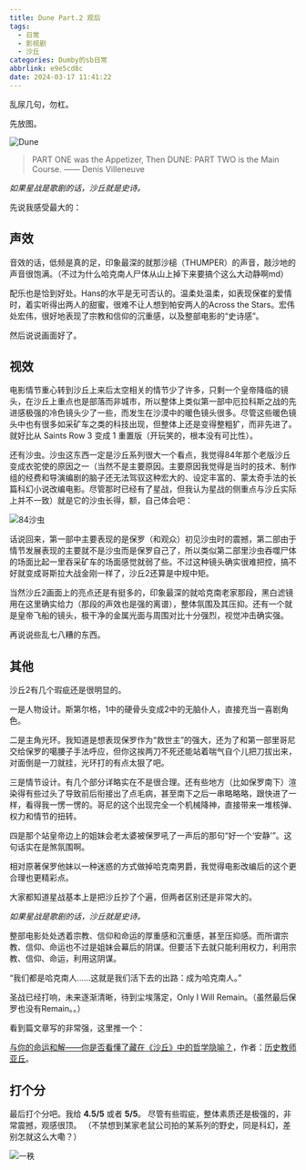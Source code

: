```yaml
---
title: Dune Part.2 观后
tags:
  - 日常
  - 影视剧
  - 沙丘
categories: Dumby的sb日常
abbrlink: e9e5cd8c
date: 2024-03-17 11:41:22
---
```


乱尿几句，勿杠。

<!--more-->

先放图。

<img src="{{ 'Dune.jpg' }}" alt="Dune" title="Dune">

> PART ONE was the Appetizer, Then DUNE: PART TWO is the Main Course. —— Denis Villeneuve

*如果星战是歌剧的话，沙丘就是史诗。*

先说我感受最大的：

## 声效

音效的话，低频是真的足，印象最深的就那沙槌（THUMPER）的声音，敲沙地的声音很饱满。（不过为什么哈克南人尸体从山上掉下来要搞个这么大动静啊md）

配乐也是恰到好处。Hans的水平是无可否认的。温柔处温柔，如表现保崔的爱情时，着实听得出两人的甜蜜，很难不让人想到帕安两人的Across the Stars。宏伟处宏伟，很好地表现了宗教和信仰的沉重感，以及整部电影的“史诗感”。

然后说说画面好了。

## 视效

电影情节重心转到沙丘上来后太空相关的情节少了许多，只剩一个皇帝降临的镜头，在沙丘上重点也是部落而非城市，所以整体上类似第一部中厄拉科斯之战的先进感极强的冷色镜头少了一些，而发生在沙漠中的暖色镜头很多。尽管这些暖色镜头中也有很多如采矿车之类的科技出现，但整体上还是变得整粗犷，而非先进了。就好比从 Saints Row 3 变成 1 重置版（开玩笑的，根本没有可比性）。

还有沙虫。沙虫这东西一定是沙丘系列很大一个看点，我觉得84年那个老版沙丘变成衣驼使的原因之一（当然不是主要原因。主要原因我觉得是当时的技术、制作组的经费和导演编剧的脑子还无法驾驭这种宏大的、设定丰富的、蒙太奇手法的长篇科幻小说改编电影。尽管那时已经有了星战，但我认为星战的侧重点与沙丘实际上并不一致）就是它的沙虫长得，额，自己体会吧：

<img src="{{ '沙虫.jpg' }}" alt="84沙虫" title="84沙虫">

话说回来，第一部中主要表现的是保罗（和观众）初见沙虫时的震撼，第二部由于情节发展表现的主要就不是沙虫而是保罗自己了，所以类似第二部里沙虫吞噬尸体的场面比起一里吞采矿车的场面感觉就弱了些。不过这种镜头确实很难把控，搞不好就变成哥斯拉大战金刚一样了，沙丘2还算是中规中矩。

当然沙丘2画面上的亮点还是有挺多的，印象最深的就哈克南老家那段，黑白滤镜用在这里确实给力（那段的声效也是强的离谱），整体氛围及其压抑。还有一个就是皇帝飞船的镜头，极干净的金属光面与周围对比十分强烈，视觉冲击确实强。

再说说些乱七八糟的东西。

## 其他

沙丘2有几个瑕疵还是很明显的。

一是人物设计。斯第尔格，1中的硬骨头变成2中的无脑仆人，直接充当一喜剧角色。

二是主角光环。我知道是想表现保罗作为“救世主”的强大，还为了和第一部里哥尼交给保罗的噶腰子手法呼应，但你这挨两刀不死还能站着喘气自个儿把刀拔出来，对面倒是一刀就挂，光环打的有点太狠了吧。

三是情节设计。有几个部分详略实在不是很合理。还有些地方（比如保罗南下）渲染得有些过头了导致前后衔接出了点毛病，甚至南下之后一串略略略，跟快进了一样，看得我一愣一愣的。哥尼的这个出现完全一个机械降神，直接带来一堆核弹、权力和情节的扭转。

四是那个站皇帝边上的姐妹会老太婆被保罗吼了一声后的那句“好一个‘安静’”。这句话实在是煞氛围啊。

相对原著保罗他妹以一种迷惑的方式做掉哈克南男爵，我觉得电影改编后的这个更合理也更精彩点。

大家都知道星战基本上是把沙丘抄了个遍，但两者区别还是非常大的。

*如果星战是歌剧的话，沙丘就是史诗。*

整部电影处处透着宗教、信仰和命运的厚重感和沉重感，甚至压抑感。而所谓宗教、信仰、命运也不过是姐妹会幕后的阴谋。但要活下去就只能利用权力，利用宗教、信仰、命运，利用这阴谋。

“我们都是哈克南人......这就是我们活下去的出路：成为哈克南人。”

圣战已经打响，未来逐渐清晰，待到尘埃落定，Only I Will Remain。（虽然最后保罗也没有Remain。。）

看到篇文章写的非常强，这里推一个：

[与你的命运和解——你是否看懂了藏在《沙丘》中的哲学隐喻？](https://www.163.com/dy/article/ISPB9SKE05566W3C.html)，作者：[历史教师亚丘](https://www.163.com/dy/media/T1706618652665.html)。

## 打个分

最后打个分吧。我给 **4.5/5** 或者 **5/5**。
尽管有些瑕疵，整体素质还是极强的，非常震撼，观感很顶。
（不禁想到某家老鼠公司拍的某系列的野史，同是科幻，差别怎就这么大嘞？）

<img src="{{ '一秩.jpg' }}" alt="一秩" title="一秩">
